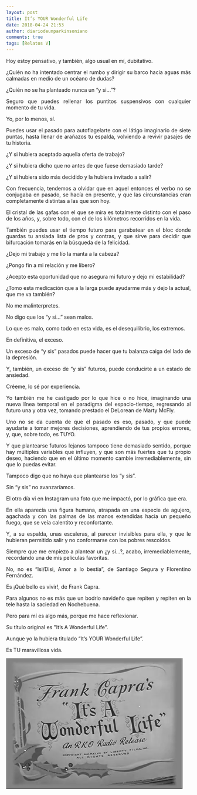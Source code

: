 ```yaml
---
layout: post
title: It’s YOUR Wonderful Life
date: 2018-04-24 21:53
author: diariodeunparkinsoniano
comments: true
tags: [Relatos V]
---
```

<p style="text-align:justify;">Hoy estoy pensativo, y también, algo usual en mí, dubitativo.</p>
<p style="text-align:justify;">¿Quién no ha intentado centrar el rumbo y dirigir su barco hacia aguas más calmadas en medio de un océano de dudas?</p>
<p style="text-align:justify;">¿Quién no se ha planteado nunca un “y si…”?</p>
<p style="text-align:justify;">Seguro que puedes rellenar los puntitos suspensivos con cualquier momento de tu vida.</p>
<p style="text-align:justify;">Yo, por lo menos, sí.</p>
<p style="text-align:justify;">Puedes usar el pasado para autoflagelarte con el látigo imaginario de siete puntas, hasta llenar de arañazos tu espalda, volviendo a revivir pasajes de tu historia.</p>
<p style="text-align:justify;">¿Y si hubiera aceptado aquella oferta de trabajo?</p>
<p style="text-align:justify;">¿Y si hubiera dicho que no antes de que fuese demasiado tarde?</p>
<p style="text-align:justify;">¿Y si hubiera sido más decidido y la hubiera invitado a salir?</p>
<p style="text-align:justify;">Con frecuencia, tendemos a olvidar que en aquel entonces el verbo no se conjugaba en pasado, se hacía en presente, y que las circunstancias eran completamente distintas a las que son hoy.</p>
<p style="text-align:justify;">El cristal de las gafas con el que se mira es totalmente distinto con el paso de los años, y, sobre todo, con el de los kilómetros recorridos en la vida.</p>
<p style="text-align:justify;">También puedes usar el tiempo futuro para garabatear en el bloc donde guardas tu ansiada lista de pros y contras, y que sirve para decidir que bifurcación tomarás en la búsqueda de la felicidad.</p>
<p style="text-align:justify;">¿Dejo mi trabajo y me lío la manta a la cabeza?</p>
<p style="text-align:justify;">¿Pongo fin a mi relación y me libero?</p>
<p style="text-align:justify;">¿Acepto esta oportunidad que no asegura mi futuro y dejo mi estabilidad?</p>
<p style="text-align:justify;">¿Tomo esta medicación que a la larga puede ayudarme más y dejo la actual, que me va también?</p>
<p style="text-align:justify;">No me malinterpretes.</p>
<p style="text-align:justify;">No digo que los “y si…” sean malos.</p>
<p style="text-align:justify;">Lo que es malo, como todo en esta vida, es el desequilibrio, los extremos.</p>
<p style="text-align:justify;">En definitiva, el exceso.</p>
<p style="text-align:justify;">Un exceso de “y sis” pasados puede hacer que tu balanza caiga del lado de la depresión.</p>
<p style="text-align:justify;">Y, también, un exceso de “y sis” futuros, puede conducirte a un estado de ansiedad.</p>
<p style="text-align:justify;">Créeme, lo sé por experiencia.</p>
<p style="text-align:justify;">Yo también me he castigado por lo que hice o no hice, imaginando una nueva línea temporal en el paradigma del espacio-tiempo, regresando al futuro una y otra vez, tomando prestado el DeLorean de Marty McFly.</p>
<p style="text-align:justify;">Uno no se da cuenta de que el pasado es eso, pasado, y que puede ayudarte a tomar mejores decisiones, aprendiendo de tus propios errores, y, que, sobre todo, es TUYO.</p>
<p style="text-align:justify;">Y que plantearse futuros lejanos tampoco tiene demasiado sentido, porque hay múltiples variables que influyen, y que son más fuertes que tu propio deseo, haciendo que en el último momento cambie irremediablemente, sin que lo puedas evitar.</p>
<p style="text-align:justify;">Tampoco digo que no haya que plantearse los “y sis”.</p>
<p style="text-align:justify;">Sin “y sis” no avanzaríamos.</p>
<p style="text-align:justify;">El otro día vi en Instagram una foto que me impactó, por lo gráfica que era.</p>
<p style="text-align:justify;">En ella aparecía una figura humana, atrapada en una especie de agujero, agachada y con las palmas de las manos extendidas hacia un pequeño fuego, que se veía calentito y reconfortante.</p>
<p style="text-align:justify;">Y, a su espalda, unas escaleras, al parecer invisibles para ella, y que le hubieran permitido salir y no conformarse con los pobres rescoldos.</p>
<p style="text-align:justify;">Siempre que me empiezo a plantear un ¿y si…?, acabo, irremediablemente, recordando una de mis películas favoritas.</p>
<p style="text-align:justify;">No, no es “Isi/Disi, Amor a lo bestia”, de Santiago Segura y Florentino Fernández.</p>
<p style="text-align:justify;">Es ¡Qué bello es vivir!, de Frank Capra.</p>
<p style="text-align:justify;">Para algunos no es más que un bodrio navideño que repiten y repiten en la tele hasta la saciedad en Nochebuena.</p>
<p style="text-align:justify;">Pero para mí es algo más, porque me hace reflexionar.</p>
<p style="text-align:justify;">Su título original es "It’s A Wonderful Life”.</p>
<p style="text-align:justify;">Aunque yo la hubiera titulado “It’s YOUR Wonderful Life”.</p>
<p style="text-align:justify;">Es TU maravillosa vida.</p>
<p style="text-align:justify;"><img class="img-fluid"  clasXs=" size-full wp-image-643 aligncenter" src="/assets/images/2018/04/its_a_wonderful_life.png" alt="It's_a_Wonderful_Life" width="481" height="356" /></p>
